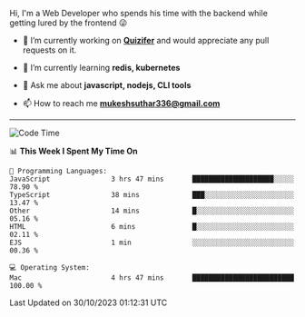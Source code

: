 Hi, I'm a Web Developer who spends his time with the backend while getting lured by the frontend 😜

- 🔭 I’m currently working on **[Quizifer](https://github.com/SutharMukesh/Quizifer/)** and would appreciate any pull requests on it.

- 🌱 I’m currently learning **redis, kubernetes**

- 💬 Ask me about **javascript, nodejs, CLI tools**

- 📫 How to reach me **mukeshsuthar336@gmail.com**

---
<!--START_SECTION:waka-->
![Code Time](http://img.shields.io/badge/Code%20Time-2%2C584%20hrs%205%20mins-blue)

📊 **This Week I Spent My Time On** 

```text
💬 Programming Languages: 
JavaScript               3 hrs 47 mins       ████████████████████░░░░░   78.90 % 
TypeScript               38 mins             ███░░░░░░░░░░░░░░░░░░░░░░   13.47 % 
Other                    14 mins             █░░░░░░░░░░░░░░░░░░░░░░░░   05.16 % 
HTML                     6 mins              █░░░░░░░░░░░░░░░░░░░░░░░░   02.11 % 
EJS                      1 min               ░░░░░░░░░░░░░░░░░░░░░░░░░   00.36 % 

💻 Operating System: 
Mac                      4 hrs 47 mins       █████████████████████████   100.00 % 
```


 Last Updated on 30/10/2023 01:12:31 UTC
<!--END_SECTION:waka-->
